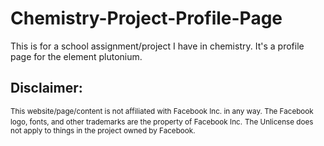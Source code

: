 # Chemistry-Project-Profile-Page
This is for a school assignment/project I have in chemistry. It's a profile page for the element plutonium.


## Disclaimer:
<small>This website/page/content is not affiliated with Facebook Inc. in any way. The Facebook logo, fonts, and other trademarks are the property of Facebook Inc.</small>
<small>The Unlicense does not apply to things in the project owned by Facebook.</small>
